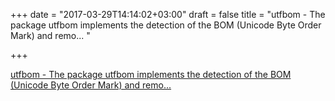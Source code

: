 +++
date = "2017-03-29T14:14:02+03:00"
draft = false
title = "utfbom - The package utfbom implements the detection of the BOM (Unicode Byte Order Mark) and remo... "

+++

<p><a href="https://t.co/kt0Hpc3rRO">utfbom - The package utfbom implements the detection of the BOM (Unicode Byte Order Mark) and remo... </a></p>